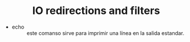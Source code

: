 <h1 style='text-align:center'>IO redirections and filters</h1>

<ul>
	<li>
		<dl>
			<dt>echo</dt>
			<dd>este comanso sirve para imprimir una línea en la salida estandar.</dd>
		</dl>
	</li>
</ul>
